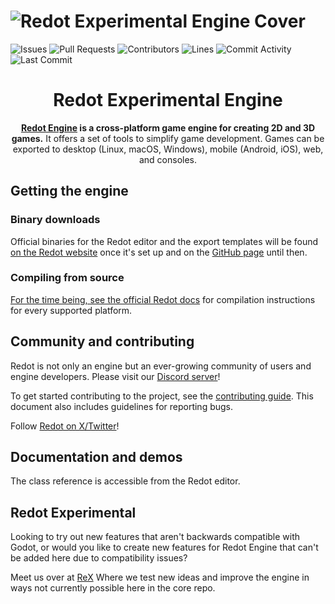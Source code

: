# ![Redot Experimental Engine Cover](/.github/assets/cover.png)

![Issues](https://img.shields.io/github/issues-raw/Redot-Experimental/ReX?color=FFA726&label=issues&style=for-the-badge)
![Pull Requests](https://img.shields.io/github/issues-pr-raw/Redot-Experimental/ReX?color=FFA726&label=PRs&style=for-the-badge)
![Contributors](https://img.shields.io/github/contributors/Redot-Experimental/ReX?color=FFA726&label=contributors&style=for-the-badge)
![Lines](https://img.shields.io/endpoint?url=https://ghloc.vercel.app/api/Redot-Experimental/ReX/badge?style=flat&logoColor=white&color=FFA726&style=for-the-badge)
![Commit Activity](https://img.shields.io/github/commit-activity/m/Redot-Experimental/ReX?color=FFA726&label=commits&style=for-the-badge)
![Last Commit](https://img.shields.io/github/last-commit/Redot-Experimental/ReX?color=FFA726&label=last%20commit&style=for-the-badge)

<div align="center">

<h1 align="center">Redot Experimental Engine</h1>

**[Redot Engine](https://redotengine.org) is a cross-platform game engine for creating 2D and 3D games.** It offers a set of tools to simplify game development. Games can be exported to desktop (Linux, macOS, Windows), mobile (Android, iOS), web, and consoles.

</div>

## Getting the engine

### Binary downloads

Official binaries for the Redot editor and the export templates will be found
[on the Redot website](https://redotengine.org/download) once it's set up and on the [GitHub page](https://github.com/Redot-Experimental/ReX) until then.

### Compiling from source

[For the time being, see the official Redot docs](https://docs.redotengine.org/en/stable/contributing/development/compiling/) for compilation instructions for every supported platform.

## Community and contributing

Redot is not only an engine but an ever-growing community of users and engine
developers. Please visit our [Discord server](https://discord.gg/redot)!

To get started contributing to the project, see the [contributing guide](CONTRIBUTING.md).
This document also includes guidelines for reporting bugs.

Follow [Redot on X/Twitter](https://x.com/Redot_Engine)!

## Documentation and demos

The class reference is accessible from the Redot editor.

## Redot Experimental

Looking to try out new features that aren't backwards compatible with Godot, or would you like to create new features for Redot Engine that can't be added here due to compatibility issues?

Meet us over at [ReX](https://github.com/Redot-Experimental/ReX?tab=readme-ov-file) Where we test new ideas and improve the engine in ways not currently possible here in the core repo.
